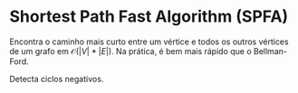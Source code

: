 # Shortest Path Fast Algorithm (SPFA)

Encontra o caminho mais curto entre um vértice e todos os outros vértices de um grafo em $\mathcal{O}(|V| * |E|)$. Na prática, é bem mais rápido que o Bellman-Ford.

Detecta ciclos negativos.